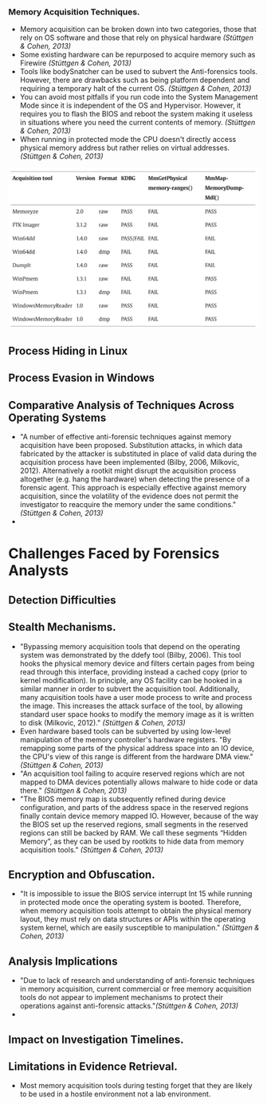 ### Memory Acquisition Techniques. 
- Memory acquisition can be broken down into two categories, those that rely on OS software and those that rely on physical hardware *(Stüttgen & Cohen, 2013)*
- Some existing hardware can be repurposed to acquire memory such as Firewire *(Stüttgen & Cohen, 2013)*
- Tools like bodySnatcher can be used to subvert the Anti-forensics tools. However, there are drawbacks such as being platform dependent and requiring a temporary halt of the current OS. *(Stüttgen & Cohen, 2013)*
- You can avoid most pitfalls if you run code into the System Management Mode since it is independent of the OS and Hypervisor. However, it requires you to flash the BIOS and reboot the system making it useless in situations where you need the current contents of memory. *(Stüttgen & Cohen, 2013)*
- When running in protected mode the CPU doesn't directly access physical memory address but rather relies on virtual addresses. *(Stüttgen & Cohen, 2013)*

![alt text](./Figures/Mem_Tool_Testing.png)
## Process Hiding in Linux
## Process Evasion in Windows
## Comparative Analysis of Techniques Across Operating Systems
- "A number of effective anti-forensic techniques against memory acquisition have been proposed. Substitution attacks, in which data fabricated by the attacker is substituted in place of valid data during the acquisition process have been implemented (Bilby, 2006, Milkovic, 2012). Alternatively a rootkit might disrupt the acquisition process altogether (e.g. hang the hardware) when detecting the presence of a forensic agent. This approach is especially effective against memory acquisition, since the volatility of the evidence does not permit the investigator to reacquire the memory under the same conditions." *(Stüttgen & Cohen, 2013)*
- 
# Challenges Faced by Forensics Analysts
## Detection Difficulties
## Stealth Mechanisms.
- "Bypassing memory acquisition tools that depend on the operating system was demonstrated by the ddefy tool (Bilby, 2006). This tool hooks the physical memory device and filters certain pages from being read through this interface, providing instead a cached copy (prior to kernel modification). In principle, any OS facility can be hooked in a similar manner in order to subvert the acquisition tool. Additionally, many acquisition tools have a user mode process to write and process the image. This increases the attack surface of the tool, by allowing standard user space hooks to modify the memory image as it is written to disk (Milkovic, 2012)." *(Stüttgen & Cohen, 2013)*
- Even hardware based tools can be subverted by using low-level manipulation of the memory controller's hardware registers. "By remapping some parts of the physical address space into an IO device, the CPU's view of this range is different from the hardware DMA view." *(Stüttgen & Cohen, 2013)*
- "An acquisition tool failing to acquire reserved regions which are not mapped to DMA devices potentially allows malware to hide code or data there." *(Stüttgen & Cohen, 2013)*
- "The BIOS memory map is subsequently refined during device configuration, and parts of the address space in the reserved regions finally contain device memory mapped IO. However, because of the way the BIOS set up the reserved regions, small segments in the reserved regions can still be backed by RAM. We call these segments “Hidden Memory”, as they can be used by rootkits to hide data from memory acquisition tools." *(Stüttgen & Cohen, 2013)*
## Encryption and Obfuscation.
- "It is impossible to issue the BIOS service interrupt Int 15 while running in protected mode once the operating system is booted. Therefore, when memory acquisition tools attempt to obtain the physical memory layout, they must rely on data structures or APIs within the operating system kernel, which are easily susceptible to manipulation." *(Stüttgen & Cohen, 2013)*
## Analysis Implications
- "Due to lack of research and understanding of anti-forensic techniques in memory acquisition, current commercial or free memory acquisition tools do not appear to implement mechanisms to protect their operations against anti-forensic attacks."*(Stüttgen & Cohen, 2013)*
- 
## Impact on Investigation Timelines.

## Limitations in Evidence Retrieval.
- Most memory acquisition tools during testing forget that they are likely to be used in a hostile environment not a lab environment. 
